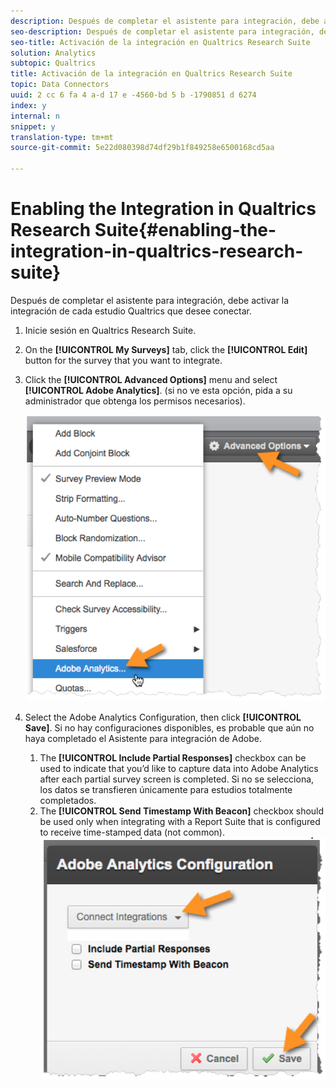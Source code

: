 ```yaml
---
description: Después de completar el asistente para integración, debe activar la integración de cada estudio Qualtrics que desee conectar.
seo-description: Después de completar el asistente para integración, debe activar la integración de cada estudio Qualtrics que desee conectar.
seo-title: Activación de la integración en Qualtrics Research Suite
solution: Analytics
subtopic: Qualtrics
title: Activación de la integración en Qualtrics Research Suite
topic: Data Connectors
uuid: 2 cc 6 fa 4 a-d 17 e -4560-bd 5 b -1790851 d 6274
index: y
internal: n
snippet: y
translation-type: tm+mt
source-git-commit: 5e22d080398d74df29b1f849258e6500168cd5aa

---
```



# Enabling the Integration in Qualtrics Research Suite{#enabling-the-integration-in-qualtrics-research-suite}

Después de completar el asistente para integración, debe activar la integración de cada estudio Qualtrics que desee conectar.

1. Inicie sesión en Qualtrics Research Suite.
1. On the **[!UICONTROL My Surveys]** tab, click the **[!UICONTROL Edit]** button for the survey that you want to integrate.
1. Click the **[!UICONTROL Advanced Options]** menu and select **[!UICONTROL Adobe Analytics]**. (si no ve esta opción, pida a su administrador que obtenga los permisos necesarios).

   ![](assets/advanced_options.png)

1. Select the Adobe Analytics Configuration, then click **[!UICONTROL Save]**. Si no hay configuraciones disponibles, es probable que aún no haya completado el Asistente para integración de Adobe.
   1. The **[!UICONTROL Include Partial Responses]** checkbox can be used to indicate that you’d like to capture data into Adobe Analytics after each partial survey screen is completed. Si no se selecciona, los datos se transfieren únicamente para estudios totalmente completados.
   1. The **[!UICONTROL Send Timestamp With Beacon]** checkbox should be used only when integrating with a Report Suite that is configured to receive time-stamped data (not common).
   ![](assets/integration_config.png)

